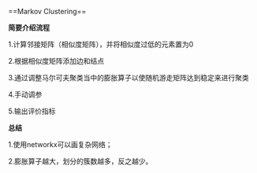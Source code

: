 ==Markov Clustering==  

**简要介绍流程**

1.计算邻接矩阵（相似度矩阵），并将相似度过低的元素置为0

2.根据相似度矩阵添加边和结点

3.通过调整马尔可夫聚类当中的膨胀算子以使随机游走矩阵达到稳定来进行聚类

4.手动调参

5.输出评价指标

**总结**

1.使用networkx可以画复杂网络；

2.膨胀算子越大，划分的簇数越多，反之越少。

